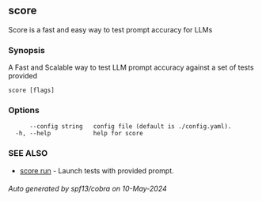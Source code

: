 ## score

Score is a fast and easy way to test prompt accuracy for LLMs

### Synopsis

A Fast and Scalable way to test LLM prompt accuracy against a set of tests provided

```
score [flags]
```

### Options

```
      --config string   config file (default is ./config.yaml).
  -h, --help            help for score
```

### SEE ALSO

* [score run](score_run.md)	 - Launch tests with provided prompt.

###### Auto generated by spf13/cobra on 10-May-2024
